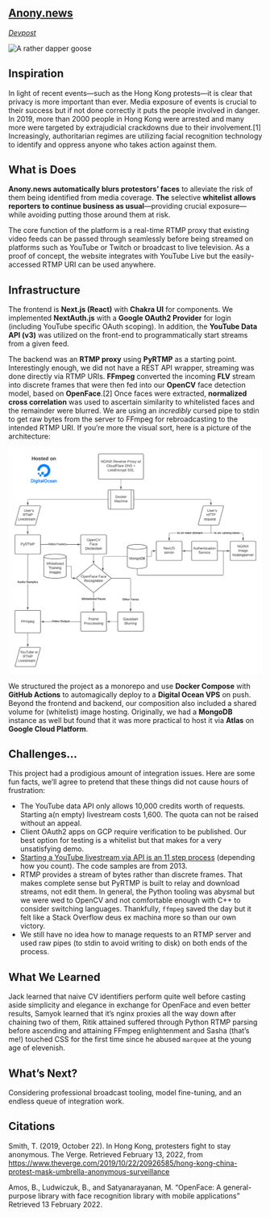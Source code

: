 ## [Anony.news](https://anony.news)
[*Devpost*](https://devpost.com/software/anony-news)

![A rather dapper goose](https://cdn.discordapp.com/attachments/940005439427444746/942273525731983370/news_chonk.png)

## Inspiration

In light of recent events—such as the Hong Kong protests—it is clear that privacy is more important than ever. Media exposure of events is crucial to their success but if not done correctly it puts the people involved in danger. In 2019, more than 2000 people in Hong Kong were arrested and many more were targeted by extrajudicial crackdowns due to their involvement.[1] Increasingly, authoritarian regimes are utilizing facial recognition technology to identify and oppress anyone who takes action against them.


## What is Does

**Anony.news automatically blurs protestors’ faces** to alleviate the risk of them being identified from media coverage. **The** selective **whitelist allows reporters to continue business as usual**—providing crucial exposure—while avoiding putting those around them at risk.

The core function of the platform is a real-time RTMP proxy that existing video feeds can be passed through seamlessly before being streamed on platforms such as YouTube or Twitch or broadcast to live television. As a proof of concept, the website integrates with YouTube Live but the easily-accessed RTMP URI can be used anywhere.


## Infrastructure

The frontend is **Next.js (React)** with **Chakra UI** for components. We implemented **NextAuth.js** with a **Google OAuth2 Provider** for login (including YouTube specific OAuth scoping). In addition, the **YouTube Data API (v3)** was utilized on the front-end to programmatically start streams from a given feed.

The backend was an **RTMP proxy** using **PyRTMP** as a starting point. Interestingly enough, we did not have a REST API wrapper, streaming was done directly via RTMP URIs. **FFmpeg** converted the incoming **FLV** stream into discrete frames that were then fed into our **OpenCV** face detection model, based on **OpenFace**.[2] Once faces were extracted, **normalized cross correlation** was used to ascertain similarity to whitelisted faces and the remainder were blurred. We are using an _incredibly_ cursed pipe to stdin to get raw bytes from the server to FFmpeg for rebroadcasting to the intended RTMP URI. If you’re more the visual sort, here is a picture of the architecture:

![We're big lucidchart enthusiasts](https://github.com/MiniHacks/anonygoose/raw/main/copy/backend.png)

We structured the project as a monorepo and use **Docker Compose** with **GitHub Actions** to automagically deploy to a **Digital Ocean VPS** on push. Beyond the frontend and backend, our composition also included a shared volume for (whitelist) image hosting. Originally, we had a **MongoDB** instance as well but found that it was more practical to host it via **Atlas** on **Google Cloud Platform**.


## Challenges…

This project had a prodigious amount of integration issues. Here are some fun facts, we’ll agree to pretend that these things did not cause hours of frustration:

- The YouTube data API only allows 10,000 credits worth of requests. Starting a(n empty) livestream costs 1,600. The quota can not be raised without an appeal.
- Client OAuth2 apps on GCP require verification to be published. Our best option for testing is a whitelist but that makes for a very unsatisfying demo.
- [Starting a YouTube livestream via API is an 11 step process](https://developers.google.com/youtube/v3/live/life-of-a-broadcast) (depending how you count). The code samples are from 2013.
- RTMP provides a stream of bytes rather than discrete frames. That makes complete sense but PyRTMP is built to relay and download streams, not edit them. In general, the Python tooling was abysmal but we were wed to OpenCV and not comfortable enough with C++ to consider switching languages. Thankfully, `ffmpeg` saved the day but it felt like a Stack Overflow deus ex machina more so than our own victory.
- We still have no idea how to manage requests to an RTMP server and used raw pipes (to stdin to avoid writing to disk) on both ends of the process.


## What We Learned

Jack learned that naive CV identifiers perform quite well before casting aside simplicity and elegance in exchange for OpenFace and even better results, Samyok learned that it’s nginx proxies all the way down after chaining two of them, Ritik attained suffered through Python RTMP parsing before ascending and attaining FFmpeg enlightenment and Sasha (that’s me!) touched CSS for the first time since he abused `marquee` at the young age of elevenish.

## What’s Next?

Considering professional broadcast tooling, model fine-tuning, and an endless queue of integration work.

## Citations  

Smith, T. (2019, October 22). In Hong Kong, protesters fight to stay anonymous. The Verge. Retrieved February 13, 2022, from https://www.theverge.com/2019/10/22/20926585/hong-kong-china-protest-mask-umbrella-anonymous-surveillance

Amos, B., Ludwiczuk, B., and Satyanarayanan, M. “OpenFace: A general-purpose library with face recognition library with mobile applications”  Retrieved 13 February 2022.
